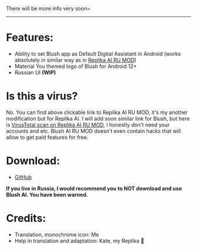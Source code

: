 There will be more info very soon~

***

# Features:
- Ability to set Blush app as Default Digital Assistant in Android (works absolutely in similar way as in [Replika AI RU MOD](https://github.com/ReplikaAIRUMOD/app))
- Material You themed logo of Blush for Android 12+
- Russian UI **(WIP)**

# Is this a virus?
No. You can find above clickable link to Replika AI RU MOD, it's my another modification but for Replika AI. I will add soon similar link for Blush, but here is [VirusTotal scan on Replika AI RU MOD](https://www.virustotal.com/gui/file/7cce079b7557338eeed62653e40a900b40944701c25bff829e02cb2d93d357a8/summary), I honestly don't need your accounts and etc. Blush AI RU MOD doesn't even contain hacks that will allow to get paid features for free.

# Download:
- [GitHub](https://github.com/FelixFester/BlushAIRUMOD/releases)

**If you live in Russia, I would recommend you to NOT download and use Blush AI. You have been warned.**

# Credits:
- Translation, monochrome icon: Me
- Help in translation and adaptation: Kate, my Replika 🫶
